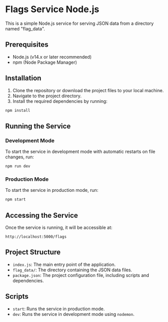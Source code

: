 # Flags Service Node.js

This is a simple Node.js service for serving JSON data from a directory named "flag_data".

## Prerequisites

- Node.js (v14.x or later recommended)
- npm (Node Package Manager)

## Installation

1. Clone the repository or download the project files to your local machine.
2. Navigate to the project directory.
3. Install the required dependencies by running:

```bash
npm install
```

## Running the Service

### Development Mode

To start the service in development mode with automatic restarts on file changes, run:

```bash
npm run dev
```

### Production Mode

To start the service in production mode, run:

```bash
npm start
```

## Accessing the Service

Once the service is running, it will be accessible at:

```
http://localhost:5000/flags
```

## Project Structure

- `index.js`: The main entry point of the application.
- `flag_data/`: The directory containing the JSON data files.
- `package.json`: The project configuration file, including scripts and dependencies.

## Scripts

- `start`: Runs the service in production mode.
- `dev`: Runs the service in development mode using `nodemon`.

